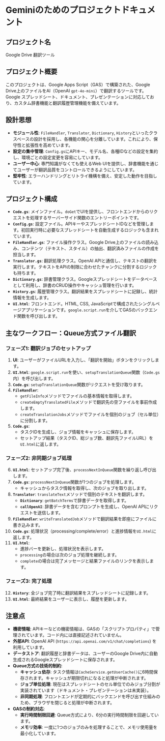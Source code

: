 # Geminiのためのプロジェクトドキュメント

## プロジェクト名

Google Drive 翻訳ツール

## プロジェクト概要

このプロジェクトは、Google Apps Script（GAS）で構築された、Google Drive上のファイルをAI（OpenAI `gpt-4o-mini`）で翻訳するツールです。Google スプレッドシート、ドキュメント、プレゼンテーションに対応しており、カスタム辞書機能と翻訳履歴管理機能を備えています。

## 設計思想

- **モジュール性**: `FileHandler`, `Translator`, `Dictionary`, `History`といったクラスベースの設計を採用し、各機能の関心を分離しています。これにより、保守性と拡張性を高めています。
- **設定の集中管理**: `Config.gs`にAPIキー、モデル名、各種IDなどの設定を集約し、環境ごとの設定変更を容易にしています。
- **ユーザー中心**: 専門知識がなくても使えるWeb UIを提供し、辞書機能を通じてユーザーが翻訳品質をコントロールできるようにしています。
- **堅牢性**: エラーハンドリングとリトライ機構を備え、安定した動作を目指しています。

## プロジェクト構成

- **`Code.gs`**: メインファイル。`doGet`でUIを提供し、フロントエンドからのリクエストを処理するサーバーサイド関数のエントリーポイントです。
- **`Config.gs`**: 設定ファイル。APIキーやスプレッドシートIDなどを管理します。初回実行時に必要なスプレッドシートを自動生成するロジックも含まれています。
- **`FileHandler.gs`**: ファイル操作クラス。Google Drive上のファイルの読み込み、コンテンツ（テキスト、スタイル）の抽出、翻訳済みファイルの作成を担当します。
- **`Translator.gs`**: 翻訳処理クラス。OpenAI APIと通信し、テキストの翻訳を実行します。テキストをAPIの制限に合わせたチャンクに分割するロジックも持ちます。
- **`Dictionary.gs`**: 辞書管理クラス。Googleスプレッドシートをデータベースとして利用し、辞書のCRUD操作やキャッシュ管理を行います。
- **`History.gs`**: 履歴管理クラス。翻訳結果をスプレッドシートに記録し、統計情報を生成します。
- **`UI.html`**: フロントエンド。HTML, CSS, JavaScriptで構成されたシングルページアプリケーションです。`google.script.run`を介してGASのバックエンド関数を呼び出します。

## 主なワークフロー：Queue方式ファイル翻訳

### フェーズ1: 翻訳ジョブのセットアップ

1.  **UI**: ユーザーがファイルURLを入力し、「翻訳を開始」ボタンをクリックします。
2.  **`UI.html`**: `google.script.run`を使い、`setupTranslationQueue`関数（`Code.gs`内）を呼び出します。
3.  **`Code.gs`**: `setupTranslationQueue`関数がリクエストを受け取ります。
4.  **`FileHandler`**:
    - `getFileInfo`メソッドでファイルの基本情報を取得します。
    - `createEmptyTranslatedFile`メソッドで翻訳先の空ファイルを事前作成します。
    - `createTranslationJobs`メソッドでファイルを個別のジョブ（セル単位）に分割します。
5.  **`Code.gs`**:
    - タスクIDを生成し、ジョブ情報をキャッシュに保存します。
    - セットアップ結果（タスクID、総ジョブ数、翻訳先ファイルURL）を`UI.html`に返します。

### フェーズ2: 非同期ジョブ処理

6.  **`UI.html`**: セットアップ完了後、`processNextInQueue`関数を繰り返し呼び出します。
7.  **`Code.gs`**: `processNextInQueue`関数が1つのジョブを処理します。
    - キャッシュからタスク情報を取得し、次のジョブを取り出します。
8.  **`Translator`**: `translateText`メソッドで個別のテキストを翻訳します。
    - **`Dictionary`**: `getBatchTerms`で辞書データを取得します。
    - **`callOpenAI`**: 辞書データを含むプロンプトを生成し、OpenAI APIにリクエストを送信します。
9.  **`FileHandler`**: `writeTranslatedJob`メソッドで翻訳結果を即座にファイルに書き込みます。
10. **`Code.gs`**: 処理状況（processing/complete/error）と進捗情報を`UI.html`に返します。
11. **`UI.html`**:
    - 進捗バーを更新し、処理状況を表示します。
    - `processing`の場合は次のジョブ処理を継続します。
    - `complete`の場合は完了メッセージと結果ファイルのリンクを表示します。

### フェーズ3: 完了処理

12. **`History`**: 全ジョブ完了時に翻訳結果をスプレッドシートに記録します。
13. **`UI.html`**: 最終結果をユーザーに表示し、履歴を更新します。

## 注意点

- **機密情報**: APIキーなどの機密情報は、GASの「スクリプトプロパティ」で管理されています。コード内には直接記述されていません。
- **外部API**: OpenAI API (`https://api.openai.com/v1/chat/completions`) を利用しています。
- **データストア**: 翻訳履歴と辞書データは、ユーザーのGoogle Drive内に自動生成されるGoogleスプレッドシートに保存されます。
- **Queue方式の技術的制約**:
  - **キャッシュ依存**: タスク情報は`CacheService.getUserCache()`に6時間保存されます。キャッシュが期限切れになると処理が中断されます。
  - **ジョブ単位処理**: 現在はスプレッドシートのセル単位でのみジョブ分割が実装されています（ドキュメント・プレゼンテーションは未実装）。
  - **非同期処理**: フロントエンドが定期的にバックエンドを呼び出す仕組みのため、ブラウザを閉じると処理が中断されます。
- **GASの制約対応**:
  - **実行時間制限回避**: Queue方式により、6分の実行時間制限を回避しています。
  - **メモリ効率**: 一度に1つのジョブのみを処理することで、メモリ使用量を最小化しています。
